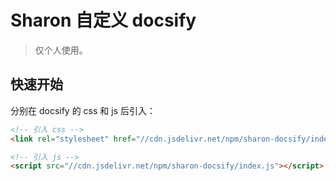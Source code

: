 # Sharon 自定义 docsify

> 仅个人使用。

## 快速开始

分别在 docsify 的 css 和 js 后引入：

```html
<!-- 引入 css -->
<link rel="stylesheet" href="//cdn.jsdelivr.net/npm/sharon-docsify/index.css">

<!-- 引入 js -->
<script src="//cdn.jsdelivr.net/npm/sharon-docsify/index.js"></script>
```